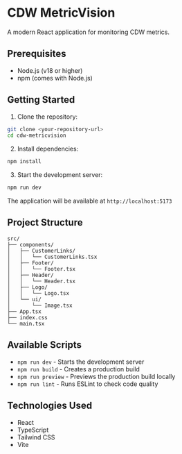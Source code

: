 # CDW MetricVision

A modern React application for monitoring CDW metrics.

## Prerequisites

- Node.js (v18 or higher)
- npm (comes with Node.js)

## Getting Started

1. Clone the repository:
```bash
git clone <your-repository-url>
cd cdw-metricvision
```

2. Install dependencies:
```bash
npm install
```

3. Start the development server:
```bash
npm run dev
```

The application will be available at `http://localhost:5173`

## Project Structure

```
src/
├── components/
│   ├── CustomerLinks/
│   │   └── CustomerLinks.tsx
│   ├── Footer/
│   │   └── Footer.tsx
│   ├── Header/
│   │   └── Header.tsx
│   ├── Logo/
│   │   └── Logo.tsx
│   └── ui/
│       └── Image.tsx
├── App.tsx
├── index.css
└── main.tsx
```

## Available Scripts

- `npm run dev` - Starts the development server
- `npm run build` - Creates a production build
- `npm run preview` - Previews the production build locally
- `npm run lint` - Runs ESLint to check code quality

## Technologies Used

- React
- TypeScript
- Tailwind CSS
- Vite